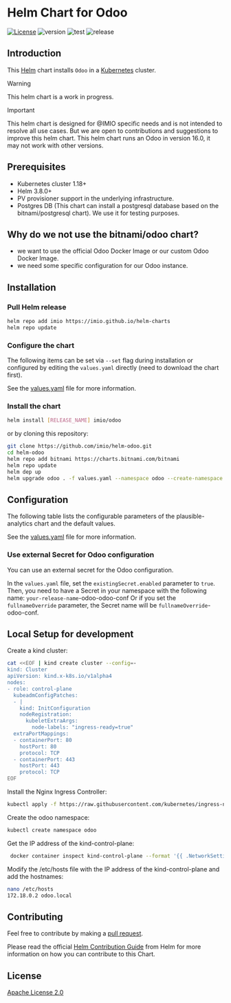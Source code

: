 # Helm Chart for Odoo

[![License](https://img.shields.io/badge/License-Apache%202.0-blue.svg)](https://opensource.org/licenses/Apache-2.0) ![version](https://img.shields.io/github/tag/IMIO/helm-odoo.svg?label=release) ![test](https://github.com/IMIO/helm-odoo/actions/workflows/test.yaml/badge.svg) ![release](https://github.com/IMIO/helm-odoo/actions/workflows/release.yaml/badge.svg)

## Introduction

This [Helm](https://helm.sh/) chart installs `Odoo` in a [Kubernetes](https://kubernetes.io/) cluster. 

> [!WARNING]
> This helm chart is a work in progress.

> [!IMPORTANT]
> This helm chart is designed for @IMIO specific needs and is not intended to resolve all use cases. But we are open to contributions and suggestions to improve this helm chart.
> This helm chart runs an Odoo in version 16.0, it may not work with other versions.

## Prerequisites

- Kubernetes cluster 1.18+
- Helm 3.8.0+
- PV provisioner support in the underlying infrastructure.
- Postgres DB (This chart can install a postgresql database based on the bitnami/postgresql chart). We use it for testing purposes.

## Why do we not use the bitnami/odoo chart?

- we want to use the official Odoo Docker Image or our custom Odoo Docker Image.
- we need some specific configuration for our Odoo instance.

## Installation

### Pull Helm release

```bash
helm repo add imio https://imio.github.io/helm-charts
helm repo update
```

### Configure the chart

The following items can be set via `--set` flag during installation or configured by editing the `values.yaml` directly (need to download the chart first).

See the [values.yaml](values.yaml) file for more information.

### Install the chart

```bash
helm install [RELEASE_NAME] imio/odoo
```

or by cloning this repository:

```bash
git clone https://github.com/imio/helm-odoo.git
cd helm-odoo
helm repo add bitnami https://charts.bitnami.com/bitnami
helm repo update
helm dep up
helm upgrade odoo . -f values.yaml --namespace odoo --create-namespace --install
```

## Configuration

The following table lists the configurable parameters of the plausible-analytics chart and the default values.

See the [values.yaml](values.yaml) file for more information.

### Use external Secret for Odoo configuration

You can use an external secret for the Odoo configuration.

In the `values.yaml` file, set the `existingSecret.enabled` parameter to `true`.
Then, you need to have a Secret in your namespace with the following name: `your-release-name`-odoo-odoo-conf
Or if you set the `fullnameOverride` parameter, the Secret name will be `fullnameOverride`-odoo-conf.

## Local Setup for development

Create a kind cluster:

```bash
cat <<EOF | kind create cluster --config=-
kind: Cluster
apiVersion: kind.x-k8s.io/v1alpha4
nodes:
- role: control-plane
  kubeadmConfigPatches:
  - |
    kind: InitConfiguration
    nodeRegistration:
      kubeletExtraArgs:
        node-labels: "ingress-ready=true"
  extraPortMappings:
  - containerPort: 80
    hostPort: 80
    protocol: TCP
  - containerPort: 443
    hostPort: 443
    protocol: TCP
EOF
```

Install the Nginx Ingress Controller:

```bash
kubectl apply -f https://raw.githubusercontent.com/kubernetes/ingress-nginx/main/deploy/static/provider/kind/deploy.yaml
```

Create the odoo namespace:

```bash
kubectl create namespace odoo
```

Get the IP address of the kind-control-plane:

```bash
 docker container inspect kind-control-plane --format '{{ .NetworkSettings.Networks.kind.IPAddress }}'
```
Modify the /etc/hosts file with the IP address of the kind-control-plane and add the hostnames:

```bash
nano /etc/hosts
172.18.0.2 odoo.local
```

## Contributing

Feel free to contribute by making a [pull request](https://github.com/imio/helm-odoo/pull/new/master).

Please read the official [Helm Contribution Guide](https://github.com/helm/charts/blob/master/CONTRIBUTING.md) from Helm for more information on how you can contribute to this Chart.

## License

[Apache License 2.0](/LICENSE)